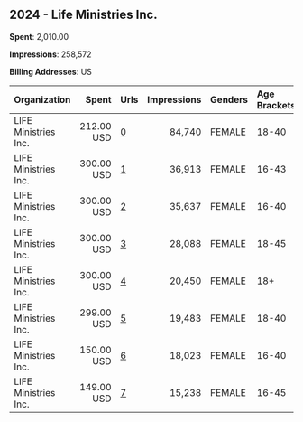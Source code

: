 ## 2024 - Life Ministries Inc. 
**Spent**: 2,010.00

**Impressions**: 258,572

**Billing Addresses**: US

|Organization|Spent|Urls|Impressions|Genders|Age Brackets|Country Codes|
|:---|---:|:---|---:|:---|:---|:---|
|LIFE Ministries Inc.|212.00 USD|[0](https://www.snap.com/political-ads/asset/f1e00e3a9399835d5cdb30f4f8558001761ab306826ea7aea70e8884531392b7?mediaType=mp4)|84,740|FEMALE|18-40|united states|
|LIFE Ministries Inc.|300.00 USD|[1](https://www.snap.com/political-ads/asset/c706595ff842a36edb866525dc8db65ae8db14e588ac3fb3bcfa7c9850a2b498?mediaType=mp4)|36,913|FEMALE|16-43|united states|
|LIFE Ministries Inc.|300.00 USD|[2](https://www.snap.com/political-ads/asset/4108c1596206226e84b774f685c439e85acac8c994b8bc3b20b307fdb3cce88a?mediaType=mp4)|35,637|FEMALE|16-40|united states|
|LIFE Ministries Inc.|300.00 USD|[3](https://www.snap.com/political-ads/asset/632595d2a62e2bda5c5c200533fcedabff6b383b3f9b7b8e2af470abeb82f37b?mediaType=mp4)|28,088|FEMALE|18-45|united states|
|LIFE Ministries Inc.|300.00 USD|[4](https://www.snap.com/political-ads/asset/d93233808e953f5af100748d9c0ad1ede04b0345dd98fcabe08fab940f1b86b2?mediaType=mp4)|20,450|FEMALE|18+|united states|
|LIFE Ministries Inc.|299.00 USD|[5](https://www.snap.com/political-ads/asset/9bc5dfdc8e910e71487c41844bfe7f85cd166e66b735631ad227aaac36546cdf?mediaType=mp4)|19,483|FEMALE|18-40|united states|
|LIFE Ministries Inc.|150.00 USD|[6](https://www.snap.com/political-ads/asset/fbf86bd171fded3f4afd58895f6075e907ca977c37f21c576692b686fde96615?mediaType=mp4)|18,023|FEMALE|16-40|united states|
|LIFE Ministries Inc.|149.00 USD|[7](https://www.snap.com/political-ads/asset/a1fa3894564437abe8273cf47ca3789ff91b27da0e6d67a74b8d589b0b7b5229?mediaType=mp4)|15,238|FEMALE|16-45|united states|
